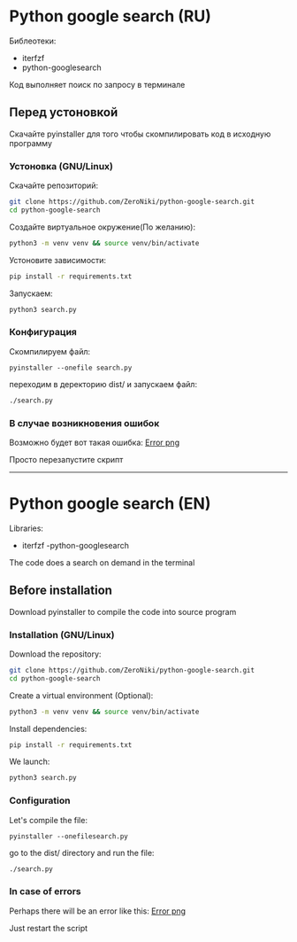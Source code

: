 # Python google search (RU)
Библеотеки:
- iterfzf
- python-googlesearch 

Код выполняет поиск по запросу в терминале 

## Перед устоновкой 

Скачайте pyinstaller для того чтобы скомпилировать код в исходную программу


### Устоновка (GNU/Linux)

Скачайте репозиторий:

```bash
git clone https://github.com/ZeroNiki/python-google-search.git
cd python-google-search
```

Создайте виртуальное окружение(По желанию):

```bash
python3 -m venv venv && source venv/bin/activate
```

Устоновите зависимости:

```bash
pip install -r requirements.txt   
```

Запускаем:

```bash
python3 search.py
```

### Конфигурация
Скомпилируем файл:

```
pyinstaller --onefile search.py
```

переходим в деректорию dist/ и запускаем файл:
```bash
./search.py
```

### В случае возникновения ошибок 
Возможно будет вот такая ошибка:
[Error png]('https://github.com/ZeroNiki/python-google-search/blob/main/content/error.png')

Просто перезапустите скрипт

----

# Python google search (EN)
Libraries:
- iterfzf
-python-googlesearch

The code does a search on demand in the terminal

## Before installation

Download pyinstaller to compile the code into source program


### Installation (GNU/Linux)

Download the repository:

```bash
git clone https://github.com/ZeroNiki/python-google-search.git
cd python-google-search
```

Create a virtual environment (Optional):

```bash
python3 -m venv venv && source venv/bin/activate
```

Install dependencies:

```bash
pip install -r requirements.txt
```

We launch:

```bash
python3 search.py
```

### Configuration
Let's compile the file:

```
pyinstaller --onefilesearch.py
```

go to the dist/ directory and run the file:
```bash
./search.py
```

### In case of errors
Perhaps there will be an error like this:
[Error png]('https://github.com/ZeroNiki/python-google-search/blob/main/content/error.png')

Just restart the script



